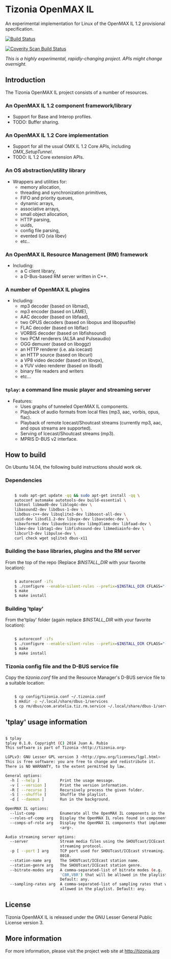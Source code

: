 # Tizonia OpenMAX IL #

An experimental implementation for Linux of the OpenMAX IL 1.2 provisional
specification.

[![Build Status](https://travis-ci.org/tizonia/tizonia-openmax-il.png)](https://travis-ci.org/tizonia/tizonia-openmax-il)

[![Coverity Scan Build Status](https://scan.coverity.com/projects/594/badge.svg)](https://scan.coverity.com/projects/594)

_This is a highly experimental, rapidly-changing project. APIs might change overnight._

## Introduction ##

The Tizonia OpenMAX IL project consists of a number of resources.

### An OpenMAX IL 1.2 component framework/library ###

* Support for Base and Interop profiles.
* TODO: Buffer sharing.

### An OpenMAX IL 1.2 Core implementation ###

* Support for all the usual OMX IL 1.2 Core APIs, including *OMX_SetupTunnel*.
* TODO: IL 1.2 Core extension APIs.

### An OS abstraction/utility library ###

* Wrappers and utilities for:
    * memory allocation,
    * threading and synchronization primitives,
    * FIFO and priority queues,
    * dynamic arrays,
    * associative arrays,
    * small object allocation,
    * HTTP parsing,
    * uuids,
    * config file parsing,
    * evented I/O (via libev)
    * etc..

### An OpenMAX IL Resource Management (RM) framework ###

* Including:
  * a C client library,
  * a D-Bus-based RM server written in C++.

### A number of OpenMAX IL plugins ###

* Including:
  * mp3 decoder (based on libmad),
  * mp3 encoder (based on LAME),
  * AAC decoder (based on libfaad),
  * two OPUS decoders (based on libopus and libopusfile)
  * FLAC decoder (based on libflac)
  * VORBIS decoder (based on libfishsound)
  * two PCM renderers (ALSA and Pulseaudio)
  * OGG demuxer (based on liboggz)
  * an HTTP renderer (i.e. ala icecast)
  * an HTTP source (based on libcurl)
  * a VP8 video decoder (based on libvpx),
  * a YUV video renderer (based on libsdl)
  * binary file readers and writers
  * etc...

### `tplay`: a command line music player and streaming server ###

* Features:
    * Uses graphs of tunneled OpenMAX IL components.
    * Playback of audio formats from local files (mp3, aac, vorbis, opus,
      flac).
    * Playback of remote Icecast/Shoutcast streams (currently mp3, aac, and
      opus streams are supported).
    * Serving of Icecast/Shoutcast streams (mp3).
    * MPRIS D-BUS v2 interface.

## How to build ##

On Ubuntu 14.04, the following build instructions should work ok.

### Dependencies ###

```bash

    $ sudo apt-get update -qq && sudo apt-get install -qq \
    autoconf automake autotools-dev build-essential \
    libtool libmad0-dev liblog4c-dev \
    libasound2-dev libdbus-1-dev \
    libdbus-c++-dev libsqlite3-dev libboost-all-dev \
    uuid-dev libsdl1.2-dev libvpx-dev libavcodec-dev \
    libavformat-dev libavdevice-dev libmp3lame-dev libfaad-dev \
    libev-dev libtag1-dev libfishsound-dev libmediainfo-dev \
    libcurl3-dev libpulse-dev \
    curl check wget sqlite3 dbus-x11

```

### Building the base libraries, plugins and the RM server ###

From the top of the repo (Replace *$INSTALL_DIR* with your favorite location):

```bash

    $ autoreconf -ifs
    $ ./configure --enable-silent-rules --prefix=$INSTALL_DIR CFLAGS="-O3 -DNDEBUG"
    $ make
    $ make install

```

### Building 'tplay' ###

From the'tplay' folder (again replace *$INSTALL_DIR* with your favorite location):

```bash

    $ autoreconf -ifs
    $ ./configure --enable-silent-rules --prefix=$INSTALL_DIR CFLAGS="-O3 -DNDEBUG"
    $ make
    $ make install

```

### Tizonia config file and the D-BUS service file ###

Copy the *tizonia.conf* file and the Resource Manager's D-BUS service file to a
suitable location:

```bash

    $ cp config/tizonia.conf ~/.tizonia.conf
    $ mkdir -p ~/.local/share/dbus-1/services
    $ cp rm/dbus/com.aratelia.tiz.rm.service ~/.local/share/dbus-1/services

```

## 'tplay' usage information ##

```bash

$ tplay
tplay 0.1.0. Copyright (C) 2014 Juan A. Rubio
This software is part of Tizonia <http://tizonia.org>

LGPLv3: GNU Lesser GPL version 3 <http://gnu.org/licenses/lgpl.html>
This is free software: you are free to change and redistribute it.
There is NO WARRANTY, to the extent permitted by law.

General options:
  -h [ --help ]         Print the usage message.
  -v [ --version ]      Print the version information.
  -R [ --recurse ]      Recursively process the given folder.
  -S [ --shuffle ]      Shuffle the playlist.
  -d [ --daemon ]       Run in the background.

OpenMAX IL options:
  --list-comp           Enumerate all the OpenMAX IL components in the system.
  --roles-of-comp arg   Display the OpenMAX IL roles found in component <arg>.
  --comps-of-role arg   Display the OpenMAX IL components that implement role
                        <arg>.

Audio streaming server options:
  --server              Stream media files using the SHOUTcast/ICEcast
                        streaming protocol.
  -p [ --port ] arg     TCP port used for SHOUTcast/ICEcast streaming. Default:
                        8010.
  --station-name arg    The SHOUTcast/ICEcast station name.
  --station-genre arg   The SHOUTcast/ICEcast station genre.
  --bitrate-modes arg   A comma-separated-list of bitrate modes (e.g.
                        'CBR,VBR') that will be allowed in the playlist.
                        Default: any.
  --sampling-rates arg  A comma-separated-list of sampling rates that will be
                        allowed in the playlist. Default: any.
```

## License ##

Tizonia OpenMAX IL is released under the GNU Lesser General Public License
version 3.

## More information ##

For more information, please visit the project web site at http://tizonia.org
